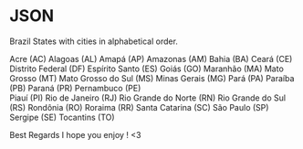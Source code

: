 # JSON
Brazil States with cities in alphabetical order.

Acre (AC) 
Alagoas (AL) 
Amapá (AP) 
Amazonas (AM) 
Bahia (BA) 
Ceará (CE) 
Distrito Federal (DF) 
Espírito Santo (ES)
Goiás (GO) 
Maranhão (MA) 
Mato Grosso (MT) 
Mato Grosso do Sul (MS) 
Minas Gerais (MG) 
Pará (PA) 
Paraíba (PB) 
Paraná (PR) 
Pernambuco (PE)  
Piauí (PI) 
Rio de Janeiro (RJ) 
Rio Grande do Norte (RN) 
Rio Grande do Sul (RS) 
Rondônia (RO) 
Roraima (RR) 
Santa Catarina (SC)
São Paulo (SP) 
Sergipe (SE) 
Tocantins (TO) 

Best Regards
I hope you enjoy ! <3
